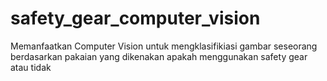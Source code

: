 # safety_gear_computer_vision

Memanfaatkan Computer Vision untuk mengklasifikiasi gambar seseorang berdasarkan pakaian yang dikenakan apakah menggunakan safety gear atau tidak

